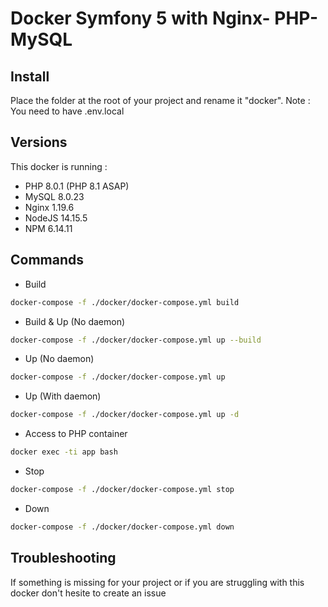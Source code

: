 # Docker Symfony 5 with Nginx- PHP- MySQL

## Install  

Place the folder at the root of your project and rename it "docker".
Note : You need to have .env.local

## Versions

This docker is running : 
- PHP 8.0.1 (PHP 8.1 ASAP)
- MySQL 8.0.23
- Nginx 1.19.6
- NodeJS 14.15.5
- NPM 6.14.11

## Commands

- Build

```bash
docker-compose -f ./docker/docker-compose.yml build
```

- Build & Up (No daemon)

```bash
docker-compose -f ./docker/docker-compose.yml up --build
```

- Up (No daemon)

```bash
docker-compose -f ./docker/docker-compose.yml up
```

- Up (With daemon)

```bash
docker-compose -f ./docker/docker-compose.yml up -d
```

- Access to PHP container
```bash
docker exec -ti app bash
```

- Stop

```bash
docker-compose -f ./docker/docker-compose.yml stop
```

- Down

```bash
docker-compose -f ./docker/docker-compose.yml down
```

## Troubleshooting

If something is missing for your project or if you are struggling with this docker don't hesite to create an issue
